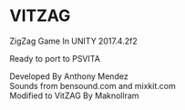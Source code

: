 # VITZAG

ZigZag Game In UNITY 2017.4.2f2

Ready to port to PSVITA

Developed By Anthony Mendez  
Sounds from bensound.com and mixkit.com  
Modified to VitZAG By Maknollram
